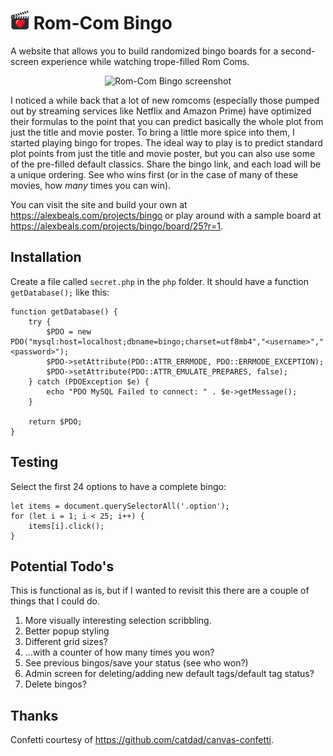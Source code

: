 # <img src="/assets/favicon/android-chrome-192x192.png?raw=true" width="30" alt="Logo"/> Rom-Com Bingo

A website that allows you to build randomized bingo boards for a second-screen experience while watching trope-filled Rom Coms.

<p align="center">
  <img height="406" alt="Rom-Com Bingo screenshot" src="https://github.com/dado3212/romcom-bingo/assets/8919256/ad25aeb2-2fbc-47c3-ad6f-14e97fd82351">
</p>

I noticed a while back that a lot of new romcoms (especially those pumped out by streaming services like Netflix and Amazon Prime) have optimized their formulas to the point that you can predict basically the whole plot from just the title and movie poster. To bring a little more spice into them, I started playing bingo for tropes. The ideal way to play is to predict standard plot points from just the title and movie poster, but you can also use some of the pre-filled default classics. Share the bingo link, and each load will be a unique ordering. See who wins first (or in the case of many of these movies, how <i>many</i> times you can win).

You can visit the site and build your own at https://alexbeals.com/projects/bingo or play around with a sample board at https://alexbeals.com/projects/bingo/board/25?r=1.

## Installation

Create a file called `secret.php` in the `php` folder. It should have a function `getDatabase();` like this:

```lang=php
function getDatabase() {
    try {
        $PDO = new PDO("mysql:host=localhost;dbname=bingo;charset=utf8mb4","<username>","<password>");
        $PDO->setAttribute(PDO::ATTR_ERRMODE, PDO::ERRMODE_EXCEPTION);
        $PDO->setAttribute(PDO::ATTR_EMULATE_PREPARES, false);
    } catch (PDOException $e) {
        echo "PDO MySQL Failed to connect: " . $e->getMessage();
    }

    return $PDO;
}
```

## Testing
Select the first 24 options to have a complete bingo:
```
let items = document.querySelectorAll('.option');
for (let i = 1; i < 25; i++) {
    items[i].click();
}
```

## Potential Todo's
This is functional as is, but if I wanted to revisit this there are a couple of things that I could do.

1. More visually interesting selection scribbling.
2. Better popup styling
3. Different grid sizes?
4. ...with a counter of how many times you won?
5. See previous bingos/save your status (see who won?)
6. Admin screen for deleting/adding new default tags/default tag status?
7. Delete bingos?

## Thanks
Confetti courtesy of https://github.com/catdad/canvas-confetti.
